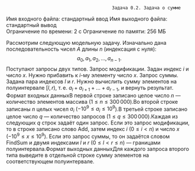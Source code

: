                                             Задача 0.2. Задача о сумме
    
Имя входного файла: стандартный ввод
Имя выходного файла: стандартный вывод    
Ограничение по времени: 2 с
Ограничение по памяти: 256 МБ
        
Рассмотрим следующую модельную задачу. Изначально дана последовательность чисел $A$ длины $n$ (индексация с нуля):
$$
a_0, a_1, a_2, \ldots, a_{n-1}.
$$
Поступают запросы двух типов.
Запрос модификации. Задан индекс $i$ и число $x$. Нужно прибавить к $i$-му элементу число $x$.
Запрос суммы. Задана пара индексов $l$ и $r$. Нужно вычислить сумму элементов на полуинтервале $[l, r)$, т. е. $a_l + a_{l+1} + \ldots + a_{r - 1}$, и вернуть результат.
Формат входных данныхВ первой строке записано целое число $n$ — количество элементов массива ($1 \le n \le 300\,000$).Во второй строке записаны $n$ целых чисел $a_i$ ($-10^9 \le a_i \le 10^9$).В третьей строке записано целое число $q$ — количество запросов ($1 \le q \le 300\,000$).Каждая из следующих $q$ строк задаёт один запрос. Если это запрос модификации, то в строке записано слово Add, затем индекс $i$ ($0 \le i < n$) и число $x$ ($-10^9 \le x \le 10^9$). Если это запрос суммы, то он задаётся словом FindSum и двумя индексами $l$ и $r$ ($0 \le l < r \le n$) — границами полуинтервала.Формат выходных данныхДля каждого запроса второго типа выведите в отдельной строке сумму элементов на соответствующем полуинтервале.